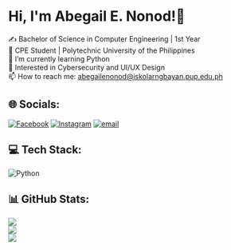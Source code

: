 # Hi, I'm Abegail E. Nonod!👋
✍ Bachelor of Science in Computer Engineering | 1st Year<br>📕 CPE Student | Polytechnic University of the Philippines<br>🌱 I’m currently learning Python<br>🤔 Interested in Cybersecurity and UI/UX Design<br>📫 How to reach me: abegailenonod@iskolarngbayan.pup.edu.ph


## 🌐 Socials:
[![Facebook](https://img.shields.io/badge/Facebook-%231877F2.svg?logo=Facebook&logoColor=white)](https://facebook.com/abegail.nonod) [![Instagram](https://img.shields.io/badge/Instagram-%23E4405F.svg?logo=Instagram&logoColor=white)](https://instagram.com/abeng.xiii) [![email](https://img.shields.io/badge/Email-D14836?logo=gmail&logoColor=white)](mailto:abegailenonod@iskolarngbayan.pup.edu.ph) 

## 💻 Tech Stack:
![Python](https://img.shields.io/badge/python-3670A0?style=for-the-badge&logo=python&logoColor=ffdd54)

## 📊 GitHub Stats:
![](https://github-readme-stats.vercel.app/api/top-langs/?username=aenonod&theme=dracula&hide_border=false&include_all_commits=false&count_private=false&layout=compact)<br/>
![](https://github-readme-stats.vercel.app/api?username=aenonod&theme=dracula&hide_border=false&include_all_commits=false&count_private=false)<br/>
![](https://nirzak-streak-stats.vercel.app/?user=aenonod&theme=dracula&hide_border=false)<br/>

<!-- Proudly created with GPRM ( https://gprm.itsvg.in ) -->
